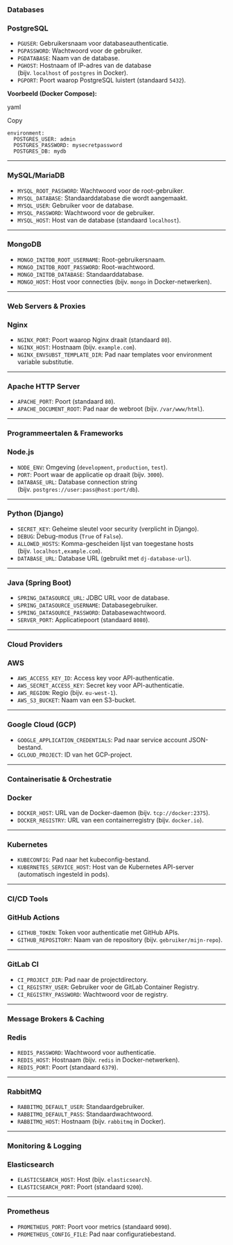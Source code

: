 ### **Databases**

### **PostgreSQL**

- `PGUSER`: Gebruikersnaam voor databaseauthenticatie.
- `PGPASSWORD`: Wachtwoord voor de gebruiker.
- `PGDATABASE`: Naam van de database.
- `PGHOST`: Hostnaam of IP-adres van de database (bijv. `localhost` of `postgres` in Docker).
- `PGPORT`: Poort waarop PostgreSQL luistert (standaard `5432`).

**Voorbeeld (Docker Compose):**

yaml

Copy

```
environment:
  POSTGRES_USER: admin
  POSTGRES_PASSWORD: mysecretpassword
  POSTGRES_DB: mydb
```

---

### **MySQL/MariaDB**

- `MYSQL_ROOT_PASSWORD`: Wachtwoord voor de root-gebruiker.
- `MYSQL_DATABASE`: Standaarddatabase die wordt aangemaakt.
- `MYSQL_USER`: Gebruiker voor de database.
- `MYSQL_PASSWORD`: Wachtwoord voor de gebruiker.
- `MYSQL_HOST`: Host van de database (standaard `localhost`).

---

### **MongoDB**

- `MONGO_INITDB_ROOT_USERNAME`: Root-gebruikersnaam.
- `MONGO_INITDB_ROOT_PASSWORD`: Root-wachtwoord.
- `MONGO_INITDB_DATABASE`: Standaarddatabase.
- `MONGO_HOST`: Host voor connecties (bijv. `mongo` in Docker-netwerken).

---

### **Web Servers & Proxies**

### **Nginx**

- `NGINX_PORT`: Poort waarop Nginx draait (standaard `80`).
- `NGINX_HOST`: Hostnaam (bijv. `example.com`).
- `NGINX_ENVSUBST_TEMPLATE_DIR`: Pad naar templates voor environment variable substitutie.

---

### **Apache HTTP Server**

- `APACHE_PORT`: Poort (standaard `80`).
- `APACHE_DOCUMENT_ROOT`: Pad naar de webroot (bijv. `/var/www/html`).

---

### **Programmeertalen & Frameworks**

### **Node.js**

- `NODE_ENV`: Omgeving (`development`, `production`, `test`).
- `PORT`: Poort waar de applicatie op draait (bijv. `3000`).
- `DATABASE_URL`: Database connection string (bijv. `postgres://user:pass@host:port/db`).

---

### **Python (Django)**

- `SECRET_KEY`: Geheime sleutel voor security (verplicht in Django).
- `DEBUG`: Debug-modus (`True` of `False`).
- `ALLOWED_HOSTS`: Komma-gescheiden lijst van toegestane hosts (bijv. `localhost,example.com`).
- `DATABASE_URL`: Database URL (gebruikt met `dj-database-url`).

---

### **Java (Spring Boot)**

- `SPRING_DATASOURCE_URL`: JDBC URL voor de database.
- `SPRING_DATASOURCE_USERNAME`: Databasegebruiker.
- `SPRING_DATASOURCE_PASSWORD`: Databasewachtwoord.
- `SERVER_PORT`: Applicatiepoort (standaard `8080`).

---

### **Cloud Providers**

### **AWS**

- `AWS_ACCESS_KEY_ID`: Access key voor API-authenticatie.
- `AWS_SECRET_ACCESS_KEY`: Secret key voor API-authenticatie.
- `AWS_REGION`: Regio (bijv. `eu-west-1`).
- `AWS_S3_BUCKET`: Naam van een S3-bucket.

---

### **Google Cloud (GCP)**

- `GOOGLE_APPLICATION_CREDENTIALS`: Pad naar service account JSON-bestand.
- `GCLOUD_PROJECT`: ID van het GCP-project.

---

### **Containerisatie & Orchestratie**

### **Docker**

- `DOCKER_HOST`: URL van de Docker-daemon (bijv. `tcp://docker:2375`).
- `DOCKER_REGISTRY`: URL van een containerregistry (bijv. `docker.io`).

---

### **Kubernetes**

- `KUBECONFIG`: Pad naar het kubeconfig-bestand.
- `KUBERNETES_SERVICE_HOST`: Host van de Kubernetes API-server (automatisch ingesteld in pods).

---

### **CI/CD Tools**

### **GitHub Actions**

- `GITHUB_TOKEN`: Token voor authenticatie met GitHub APIs.
- `GITHUB_REPOSITORY`: Naam van de repository (bijv. `gebruiker/mijn-repo`).

---

### **GitLab CI**

- `CI_PROJECT_DIR`: Pad naar de projectdirectory.
- `CI_REGISTRY_USER`: Gebruiker voor de GitLab Container Registry.
- `CI_REGISTRY_PASSWORD`: Wachtwoord voor de registry.

---

### **Message Brokers & Caching**

### **Redis**

- `REDIS_PASSWORD`: Wachtwoord voor authenticatie.
- `REDIS_HOST`: Hostnaam (bijv. `redis` in Docker-netwerken).
- `REDIS_PORT`: Poort (standaard `6379`).

---

### **RabbitMQ**

- `RABBITMQ_DEFAULT_USER`: Standaardgebruiker.
- `RABBITMQ_DEFAULT_PASS`: Standaardwachtwoord.
- `RABBITMQ_HOST`: Hostnaam (bijv. `rabbitmq` in Docker).

---

### **Monitoring & Logging**

### **Elasticsearch**

- `ELASTICSEARCH_HOST`: Host (bijv. `elasticsearch`).
- `ELASTICSEARCH_PORT`: Poort (standaard `9200`).

---

### **Prometheus**

- `PROMETHEUS_PORT`: Poort voor metrics (standaard `9090`).
- `PROMETHEUS_CONFIG_FILE`: Pad naar configuratiebestand.